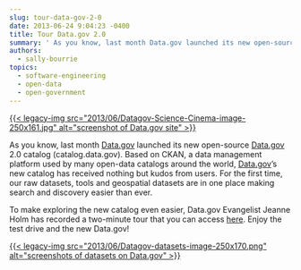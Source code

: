 ```yaml
---
slug: tour-data-gov-2-0
date: 2013-06-24 9:04:23 -0400
title: Tour Data.gov 2.0
summary: ' As you know, last month Data.gov launched its new open-source Data.gov 2.0 catalog (catalog.data.gov). Based on CKAN, a data management platform used by many open-data catalogs around the world, Data.gov’s new catalog has received nothing but kudos from users. For the first time, our raw datasets, tools'
authors:
  - sally-bourrie
topics:
  - software-engineering
  - open-data
  - open-government
---
```


[{{< legacy-img src="2013/06/Datagov-Science-Cinema-image-250x161.jpg" alt="screenshot of Data.gov site" >}}](https://s3.amazonaws.com/digitalgov/_legacy-img/2013/06/Datagov-Science-Cinema-image.jpg)

<p style="text-align: left">
  <del></del>As you know, last month <a href="http://www.data.gov/" target="_blank">Data.gov</a> launched its new open-source <a href="http://www.data.gov/" target="_blank">Data.gov</a> 2.0 catalog (catalog.data.gov). Based on CKAN, a data management platform used by many open-data catalogs around the world, <a href="http://www.data.gov/" target="_blank">Data.gov</a>’s new catalog has received nothing but kudos from users. For the first time, our raw datasets, tools and geospatial datasets are in one place  making search and discovery easier than ever.
</p>

<div>
  <div>
    <div>
      <div>
        <p style="text-align: left">
          To make exploring the new catalog even easier, Data.gov Evangelist Jeanne Holm has recorded a two-minute tour that you can access <a title="CKAN Webinar" href="http://www.data.gov/training-videos/CKAN%20Webinar.wmv" target="_blank">here</a>. Enjoy the test drive and the new Data.gov!
        </p>
      </div>
    </div>
  </div>
</div>

[{{< legacy-img src="2013/06/Datagov-datasets-image-250x170.png" alt="screenshots of datasets on Data.gov" >}}](https://s3.amazonaws.com/digitalgov/_legacy-img/2013/06/Datagov-datasets-image.png)